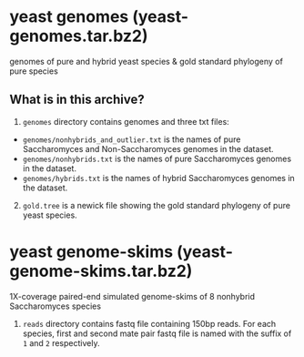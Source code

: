 # yeast genomes (yeast-genomes.tar.bz2)
genomes of pure and hybrid yeast species &amp; gold standard phylogeny of pure species



## What is in this archive?

1. `genomes` directory contains genomes and three txt files:

  * `genomes/nonhybrids_and_outlier.txt` is the names of pure Saccharomyces and Non-Saccharomyces genomes in the dataset.
  * `genomes/nonhybrids.txt` is the names of pure Saccharomyces genomes in the dataset.
  * `genomes/hybrids.txt` is the names of hybrid Saccharomyces genomes in the dataset.

2.  `gold.tree` is a newick file showing the gold standard phylogeny of pure yeast species.

# yeast genome-skims (yeast-genome-skims.tar.bz2)

1X-coverage paired-end simulated genome-skims of 8 nonhybrid Saccharomyces species 


1. `reads` directory contains fastq file containing 150bp reads. For each species, first and second mate pair fastq file is named with the suffix of `1` and `2` respectively.
